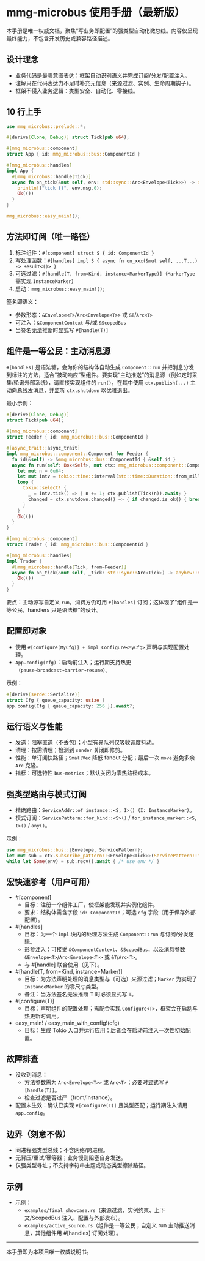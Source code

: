# mmg-microbus 使用手册（最新版）

本手册是唯一权威文档，聚焦“写业务即配置”的强类型自动化微总线。内容仅呈现最终能力，不包含开发历史或兼容路径描述。

## 设计理念
- 业务代码是最强意图表达；框架自动识别语义并完成订阅/分发/配置注入。
- 注解只在代码表达力不足时补充元信息（来源过滤、实例、生命周期钩子）。
- 框架不侵入业务逻辑：类型安全、自动化、零接线。

## 10 行上手
```rust
use mmg_microbus::prelude::*;

#[derive(Clone, Debug)] struct Tick(pub u64);

#[mmg_microbus::component]
struct App { id: mmg_microbus::bus::ComponentId }

#[mmg_microbus::handles]
impl App {
  #[mmg_microbus::handle(Tick)]
  async fn on_tick(&mut self, env: std::sync::Arc<Envelope<Tick>>) -> anyhow::Result<()> {
    println!("tick {}", env.msg.0);
    Ok(())
  }
}

mmg_microbus::easy_main!();
```

## 方法即订阅（唯一路径）
1) 标注组件：`#[component] struct S { id: ComponentId }`
2) 写处理函数：`#[handles] impl S { async fn on_xxx(&mut self, ...T...) -> Result<()> }`
3) 可选过滤：`#[handle(T, from=Kind, instance=MarkerType)]`（`MarkerType` 需实现 `InstanceMarker`）
4) 启动：`mmg_microbus::easy_main!();`

签名即语义：
- 参数形态：`&Envelope<T>`/`Arc<Envelope<T>>` 或 `&T`/`Arc<T>`
- 可注入：`&ComponentContext` 与/或 `&ScopedBus`
- 当签名无法推断时显式写 `#[handle(T)]`

## 组件是一等公民：主动消息源
`#[handles]` 是语法糖，会为你的结构体自动生成 `Component::run` 并把消息分发到标注的方法，适合“被动响应”型组件。要实现“主动推送”的消息源（例如定时采集/轮询外部系统），请直接实现组件的 `run()`，在其中使用 `ctx.publish(...)` 主动向总线发消息，并监听 `ctx.shutdown` 以优雅退出。

最小示例：
```rust
#[derive(Clone, Debug)]
struct Tick(pub u64);

#[mmg_microbus::component]
struct Feeder { id: mmg_microbus::bus::ComponentId }

#[async_trait::async_trait]
impl mmg_microbus::component::Component for Feeder {
  fn id(&self) -> &mmg_microbus::bus::ComponentId { &self.id }
  async fn run(self: Box<Self>, mut ctx: mmg_microbus::component::ComponentContext) -> anyhow::Result<()> {
    let mut n = 0u64;
    let mut intv = tokio::time::interval(std::time::Duration::from_millis(200));
    loop {
      tokio::select! {
        _ = intv.tick() => { n += 1; ctx.publish(Tick(n)).await; }
        changed = ctx.shutdown.changed() => { if changed.is_ok() { break; } else { break; } }
      }
    }
    Ok(())
  }
}

#[mmg_microbus::component]
struct Trader { id: mmg_microbus::bus::ComponentId }

#[mmg_microbus::handles]
impl Trader {
  #[mmg_microbus::handle(Tick, from=Feeder)]
  async fn on_tick(&mut self, _tick: std::sync::Arc<Tick>) -> anyhow::Result<()> {
    Ok(())
  }
}
```
要点：主动源写自定义 `run`，消费方仍可用 `#[handles]` 订阅；这体现了“组件是一等公民，handlers 只是语法糖”的设计。

## 配置即对象
- 使用 `#[configure(MyCfg)] + impl Configure<MyCfg>` 声明与实现配置处理。
- `App.config(cfg)`：启动前注入；运行期支持热更（`pause→broadcast→barrier→resume`）。

示例：
```rust
#[derive(serde::Serialize)]
struct Cfg { queue_capacity: usize }
app.config(Cfg { queue_capacity: 256 }).await?;
```

## 运行语义与性能
- 发送：阻塞直送（不丢包）；小型有界队列仅吸收调度抖动。
- 清理：按需清理；检测到 `sender` 关闭即修剪。
- 性能：单订阅快路径；`SmallVec` 降低 fanout 分配；最后一次 `move` 避免多余 `Arc` 克隆。
- 指标：可选特性 `bus-metrics`；默认关闭为零热路径成本。

## 强类型路由与模式订阅
- 精确路由：`ServiceAddr::of_instance::<S, I>()`（`I: InstanceMarker`）。
- 模式订阅：`ServicePattern::for_kind::<S>()` / `for_instance_marker::<S, I>()` / `any()`。

示例：
```rust
use mmg_microbus::bus::{Envelope, ServicePattern};
let mut sub = ctx.subscribe_pattern::<Envelope<Tick>>(ServicePattern::for_kind::<Feeder>()).await;
while let Some(env) = sub.recv().await { /* use env */ }
```

## 宏快速参考（用户可用）
- #[component]
  - 目标：注册一个组件工厂，使框架能发现并实例化组件。
  - 要求：结构体需含字段 `id: ComponentId`；可选 `cfg` 字段（用于保存外部配置）。
- #[handles]
  - 目标：为一个 `impl` 块内的处理方法生成 `Component::run` 与订阅/分发逻辑。
  - 形参注入：可接受 `&ComponentContext`、`&ScopedBus`，以及消息参数 `&Envelope<T>`/`Arc<Envelope<T>>` 或 `&T`/`Arc<T>`。
  - 与 #[handle] 联合使用（见下）。
- #[handle(T, from=Kind, instance=Marker)]
  - 目标：为方法声明处理的消息类型与（可选）来源过滤；`Marker` 为实现了 `InstanceMarker` 的零尺寸类型。
  - 备注：当方法签名无法推断 T 时必须显式写 `T`。
- #[configure(T)]
  - 目标：声明组件的配置处理；需配合实现 `Configure<T>`，框架会在启动与热更新时调用。
- easy_main! / easy_main_with_config!(cfg)
  - 目标：生成 Tokio 入口并运行应用；后者会在启动前注入一次性初始配置。

## 故障排查
- 没收到消息：
  - 方法参数需为 `Arc<Envelope<T>>` 或 `Arc<T>`；必要时显式写 `#[handle(T)]`。
  - 检查过滤是否过严（from/instance）。
- 配置未生效：确认已实现 `#[configure(T)]` 且类型匹配；运行期注入请用 `app.config`。

## 边界（刻意不做）
- 同进程强类型总线；不含网络/跨进程。
- 无背压/重试/幂等器；业务慢则阻塞自身发送。
- 仅强类型寻址；不支持字符串主题或动态类型擦除路径。

## 示例
- 示例：
  - `examples/final_showcase.rs`（来源过滤、实例约束、上下文/ScopedBus 注入、配置与外部发布）。
  - `examples/active_source.rs`（组件是一等公民；自定义 run 主动推送消息，其他组件用 #[handles] 订阅处理）。

---

本手册即为本项目唯一权威说明书。
